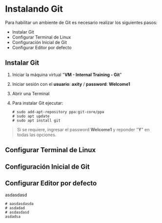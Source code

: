# Instalando Git
Para habilitar un ambiente de Git es necesario realizar los siguientes pasos:

 - Instalar Git
 - Configurar Terminal de Linux
 - Configuración Inicial de Git
 - Configurar Editor por defecto

## Instalar Git
 1. Iniciar la máquina virtual "**VM - Internal Training - Git**"
 2. Iniciar sesión con el **usuario**: **axity** / **password**: **Welcome1**
 3. Abrir una Terminal
 4. Para instalar Git ejecutar:

        # sudo add-apt-repository ppa:git-core/ppa
        # sudo apt update
        # sudo apt install git
    

> Si se requiere, ingresar el password **Welcome1** y reponder "**Y**" en todas las opciones.

## Configurar Terminal de Linux

## Configuración Inicial de Git

## Configurar Editor por defecto
asdasdasd

    # aasdasdasda
    # asdadad
    # asdasdasd
    asdadsa

<!--stackedit_data:
eyJoaXN0b3J5IjpbLTIxMDExMjYzMDcsNzczOTQxMzA1LDgwND
A2Mzg1NywxODM2MjM3MDIsOTAzMzAyOTk4LC03MTcyMzY3MTMs
LTMwNDEyNjMxOCwxOTY4MDcxODM0LC0xOTM4NzI1NjcxLDM1OT
Y3MzQ2LDczMDk5ODExNl19
-->
